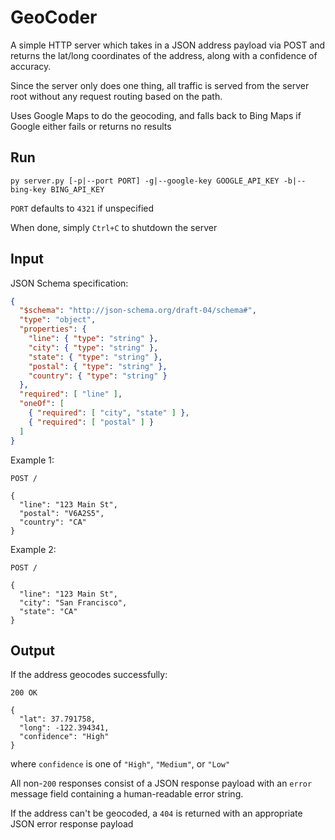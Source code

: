 # GeoCoder

A simple HTTP server which takes in a JSON address payload via POST and
returns the lat/long coordinates of the address, along with a confidence
of accuracy.

Since the server only does one thing, all traffic is served from the server
root without any request routing based on the path.

Uses Google Maps to do the geocoding, and falls back to Bing Maps if Google
either fails or returns no results

## Run

```shell
py server.py [-p|--port PORT] -g|--google-key GOOGLE_API_KEY -b|--bing-key BING_API_KEY
```

`PORT` defaults to `4321` if unspecified

When done, simply `Ctrl+C` to shutdown the server

## Input

JSON Schema specification:

```json
{
  "$schema": "http://json-schema.org/draft-04/schema#",
  "type": "object",
  "properties": {
    "line": { "type": "string" },
    "city": { "type": "string" },
    "state": { "type": "string" },
    "postal": { "type": "string" },
    "country": { "type": "string" }
  },
  "required": [ "line" ],
  "oneOf": [
    { "required": [ "city", "state" ] },
    { "required": [ "postal" ] }
  ]
}
```

Example 1:
```
POST /

{
  "line": "123 Main St",
  "postal": "V6A2S5",
  "country": "CA" 
}
```

Example 2:
```
POST /

{
  "line": "123 Main St",
  "city": "San Francisco",
  "state": "CA"
}
```

## Output

If the address geocodes successfully:

```
200 OK

{
  "lat": 37.791758,
  "long": -122.394341,
  "confidence": "High"
}
```

where `confidence` is one of `"High"`, `"Medium"`, or `"Low"`

All non-`200` responses consist of a JSON response payload with an `error`
message field containing a human-readable error string.

If the address can't be geocoded, a `404` is returned with an appropriate
JSON error response payload